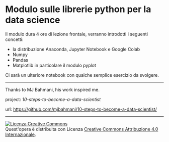 # Modulo sulle librerie python per la data science

Il modulo dura 4 ore di lezione frontale, verranno introdotti i seguenti concetti:

* la distribuzione Anaconda, Jupyter Notebook e Google Colab
* Numpy
* Pandas
* Matplotlib in particolare il modulo pyplot

Ci sarà un ulteriore notebook con qualche semplice esercizio da svolgere.

---

Thanks to MJ Bahmani, his work inspired me.

project: *10-steps-to-become-a-data-scientist*

url: https://github.com/mjbahmani/10-steps-to-become-a-data-scientist/

---

<a rel="license" href="http://creativecommons.org/licenses/by/4.0/"><img alt="Licenza Creative Commons" style="border-width:0" src="https://i.creativecommons.org/l/by/4.0/88x31.png" /></a><br />Quest'opera è distribuita con Licenza <a rel="license" href="http://creativecommons.org/licenses/by/4.0/">Creative Commons Attribuzione 4.0 Internazionale</a>.
